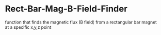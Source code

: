 # Rect-Bar-Mag-B-Field-Finder
function that finds the magnetic flux (B field) from a rectangular bar magnet at a specific x,y,z point

